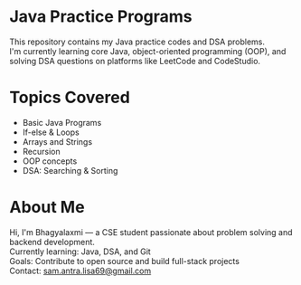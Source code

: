 # Java Practice Programs

This repository contains my Java practice codes and DSA problems.  
I'm currently learning core Java, object-oriented programming (OOP), and solving DSA questions on platforms like LeetCode and CodeStudio.

# Topics Covered
- Basic Java Programs
- If-else & Loops
- Arrays and Strings
- Recursion
- OOP concepts
- DSA: Searching & Sorting

# About Me
Hi, I'm Bhagyalaxmi — a CSE student passionate about problem solving and backend development.  
Currently learning: Java, DSA, and Git  
Goals: Contribute to open source and build full-stack projects  
Contact: sam.antra.lisa69@gmail.com 